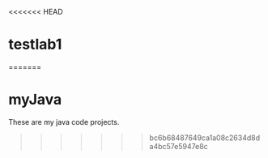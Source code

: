 <<<<<<< HEAD
# testlab1
=======
# myJava
These are my java code projects.
>>>>>>> bc6b68487649ca1a08c2634d8da4bc57e5947e8c
